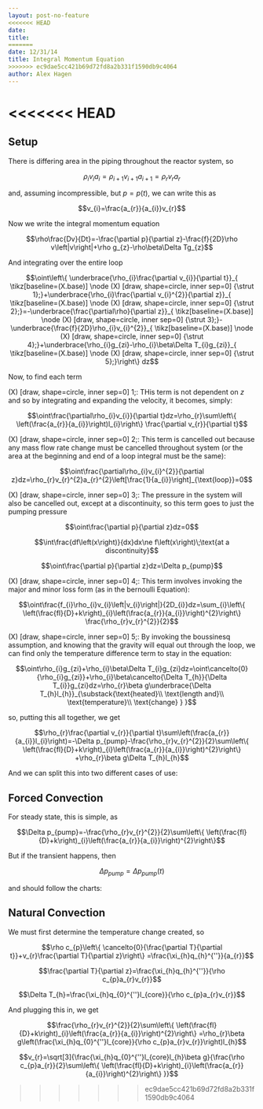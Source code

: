 ```yaml
---
layout: post-no-feature
<<<<<<< HEAD
date: 
title: 
=======
date: 12/31/14
title: Integral Momentum Equation
>>>>>>> ec9dae5cc421b69d72fd8a2b331f1590db9c4064
author: Alex Hagen
---
```



<<<<<<< HEAD
=======
Setup
-----

There is differing area in the piping throughout the reactor system, so

$$\rho_{i}v_{i}a_{i}=\rho_{i+1}v_{i+1}a_{i+1}=\rho_{r}v_{r}a_{r}$$

and, assuming incompressible, but $p=p\left(t\right)$, we can write this
as

$$v_{i}=\frac{a_{r}}{a_{i}}v_{r}$$

Now we write the integral momentum equation

$$\rho\frac{Dv}{Dt}=-\frac{\partial p}{\partial z}-\frac{f}{2D}\rho v\left|v\right|+\rho g_{z}-\rho\beta\Delta Tg_{z}$$

And integrating over the entire loop

$$\oint\left\{ \underbrace{\rho_{i}\frac{\partial v_{i}}{\partial t}}_{  \tikz[baseline=(X.base)] 
    \node (X) [draw, shape=circle, inner sep=0] {\strut 1};}+\underbrace{\rho_{i}\frac{\partial v_{i}^{2}}{\partial z}}_{  \tikz[baseline=(X.base)] 
    \node (X) [draw, shape=circle, inner sep=0] {\strut 2};}=-\underbrace{\frac{\partial\rho}{\partial z}}_{  \tikz[baseline=(X.base)] 
    \node (X) [draw, shape=circle, inner sep=0] {\strut 3};}-\underbrace{\frac{f}{2D}\rho_{i}v_{i}^{2}}_{  \tikz[baseline=(X.base)] 
    \node (X) [draw, shape=circle, inner sep=0] {\strut 4};}+\underbrace{\rho_{i}g_{zi}-\rho_{i}\beta\Delta T_{i}g_{zi}}_{  \tikz[baseline=(X.base)] 
    \node (X) [draw, shape=circle, inner sep=0] {\strut 5};}\right\} dz$$

Now, to find each term

​(X) [draw, shape=circle, inner sep=0] <span>1</span>;: THis term is not
dependent on $z$ and so by integrating and expanding the velocity, it
becomes, simply:

$$\oint\frac{\partial\rho_{i}v_{i}}{\partial t}dz=\rho_{r}\sum\left\{ \left(\frac{a_{r}}{a_{i}}\right)l_{i}\right\} \frac{\partial v_{r}}{\partial t}$$

​(X) [draw, shape=circle, inner sep=0] <span>2</span>;: This term is
cancelled out because any mass flow rate change must be cancelled
throughout system (or the area at the beginning and end of a loop
integral must be the same):

$$\oint\frac{\partial\rho_{i}v_{i}^{2}}{\partial z}dz=\rho_{r}v_{r}^{2}a_{r}^{2}\left[\frac{1}{a_{i}}\right]_{\text{loop}}=0$$

​(X) [draw, shape=circle, inner sep=0] <span>3</span>;: The pressure in
the system will also be cancelled out, except at a discontinuity, so
this term goes to just the pumping pressure

$$\oint\frac{\partial p}{\partial z}dz=0$$

$$\int\frac{df\left(x\right)}{dx}dx\ne f\left(x\right)\;\text{at a discontinuity}$$

$$\oint\frac{\partial p}{\partial z}dz=\Delta p_{pump}$$

​(X) [draw, shape=circle, inner sep=0] <span>4</span>;: This term
involves invoking the major and minor loss form (as in the bernoulli
Equation):

$$\oint\frac{f_{i}\rho_{i}v_{i}\left|v_{i}\right|}{2D_{i}}dz=\sum_{i}\left\{ \left(\frac{fl}{D}+k\right)_{i}\left(\frac{a_{r}}{a_{i}}\right)^{2}\right\} \frac{\rho_{r}v_{r}^{2}}{2}$$

​(X) [draw, shape=circle, inner sep=0] <span>5</span>;: By invoking the
boussinesq assumption, and knowing that the gravity will equal out
through the loop, we can find only the temperature difference term to
stay in the equation:

$$\oint\rho_{i}g_{zi}+\rho_{i}\beta\Delta T_{i}g_{zi}dz=\oint\cancelto{0}{\rho_{i}g_{zi}}+\rho_{i}\beta\cancelto{\Delta T_{h}}{\Delta T_{i}}g_{zi}dz=\rho_{r}\beta g\underbrace{\Delta T_{h}l_{h}}_{\substack{\text{heated}\\
\text{length and}\\
\text{temperature}\\
\text{change}
}
}$$

so, putting this all together, we get

$$\rho_{r}\frac{\partial v_{r}}{\partial t}\sum\left(\frac{a_{r}}{a_{i}}l_{i}\right)=-\Delta p_{pump}-\frac{\rho_{r}v_{r}^{2}}{2}\sum\left\{ \left(\frac{fl}{D}+k\right)_{i}\left(\frac{a_{r}}{a_{i}}\right)^{2}\right\} +\rho_{r}\beta g\Delta T_{h}l_{h}$$

And we can split this into two different cases of use:

Forced Convection
-----------------

For steady state, this is simple, as

$$\Delta p_{pump}=-\frac{\rho_{r}v_{r}^{2}}{2}\sum\left\{ \left(\frac{fl}{D}+k\right)_{i}\left(\frac{a_{r}}{a_{i}}\right)^{2}\right\}$$

But if the transient happens, then

$$\Delta p_{pump}=\Delta p_{pump}\left(t\right)$$

and should follow the charts:

Natural Convection
------------------

We must first determine the temperature change created, so

$$\rho c_{p}\left\{ \cancelto{0}{\frac{\partial T}{\partial t}}+v_{r}\frac{\partial T}{\partial z}\right\} =\frac{\xi_{h}q_{h}^{''}}{a_{r}}$$

$$\frac{\partial T}{\partial z}=\frac{\xi_{h}q_{h}^{''}}{\rho c_{p}a_{r}v_{r}}$$

$$\Delta T_{h}=\frac{\xi_{h}q_{0}^{''}l_{core}}{\rho c_{p}a_{r}v_{r}}$$

And plugging this in, we get

$$\frac{\rho_{r}v_{r}^{2}}{2}\sum\left\{ \left(\frac{fl}{D}+k\right)_{i}\left(\frac{a_{r}}{a_{i}}\right)^{2}\right\} =\rho_{r}\beta g\left(\frac{\xi_{h}q_{0}^{''}l_{core}}{\rho c_{p}a_{r}v_{r}}\right)l_{h}$$

$$v_{r}=\sqrt[3]{\frac{\xi_{h}q_{0}^{''}l_{core}l_{h}\beta g}{\frac{\rho c_{p}a_{r}}{2}\sum\left\{ \left(\frac{fl}{D}+k\right)_{i}\left(\frac{a_{r}}{a_{i}}\right)^{2}\right\} }}$$
>>>>>>> ec9dae5cc421b69d72fd8a2b331f1590db9c4064
